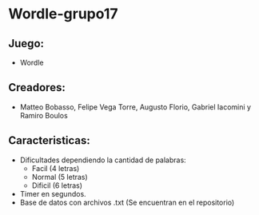 # Wordle-grupo17
## Juego:
  * Wordle 
## Creadores: 
  * Matteo Bobasso, Felipe Vega Torre, Augusto Florio, Gabriel Iacomini y Ramiro Boulos
## Caracteristicas:
  * Dificultades dependiendo la cantidad de palabras:
    * Facil (4 letras)
    * Normal (5 letras)
    * Dificil (6 letras)
  * Timer en segundos.
  * Base de datos con archivos .txt (Se encuentran en el repositorio)


